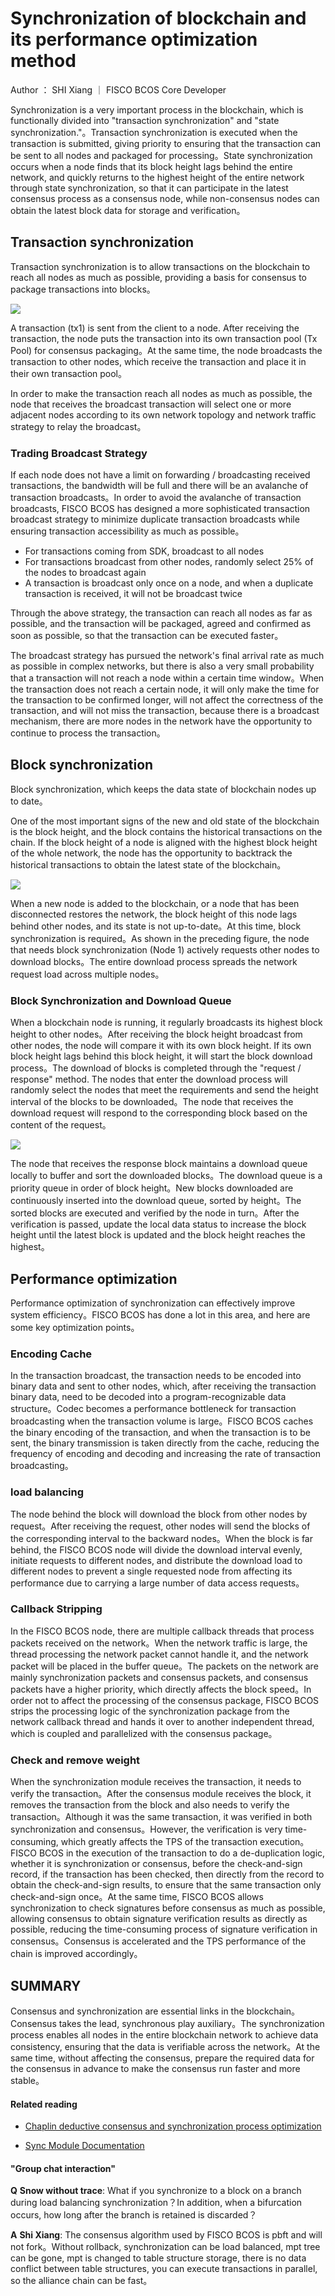 # Synchronization of blockchain and its performance optimization method

Author ： SHI Xiang ｜ FISCO BCOS Core Developer

Synchronization is a very important process in the blockchain, which is functionally divided into "transaction synchronization" and "state synchronization."。Transaction synchronization is executed when the transaction is submitted, giving priority to ensuring that the transaction can be sent to all nodes and packaged for processing。State synchronization occurs when a node finds that its block height lags behind the entire network, and quickly returns to the highest height of the entire network through state synchronization, so that it can participate in the latest consensus process as a consensus node, while non-consensus nodes can obtain the latest block data for storage and verification。

## Transaction synchronization

Transaction synchronization is to allow transactions on the blockchain to reach all nodes as much as possible, providing a basis for consensus to package transactions into blocks。

![](../../../../images/articles/sync_and_its_performance_optimization/IMG_5249.PNG)

A transaction (tx1) is sent from the client to a node. After receiving the transaction, the node puts the transaction into its own transaction pool (Tx Pool) for consensus packaging。At the same time, the node broadcasts the transaction to other nodes, which receive the transaction and place it in their own transaction pool。

In order to make the transaction reach all nodes as much as possible, the node that receives the broadcast transaction will select one or more adjacent nodes according to its own network topology and network traffic strategy to relay the broadcast。

### Trading Broadcast Strategy

If each node does not have a limit on forwarding / broadcasting received transactions, the bandwidth will be full and there will be an avalanche of transaction broadcasts。In order to avoid the avalanche of transaction broadcasts, FISCO BCOS has designed a more sophisticated transaction broadcast strategy to minimize duplicate transaction broadcasts while ensuring transaction accessibility as much as possible。

- For transactions coming from SDK, broadcast to all nodes
- For transactions broadcast from other nodes, randomly select 25% of the nodes to broadcast again
- A transaction is broadcast only once on a node, and when a duplicate transaction is received, it will not be broadcast twice

Through the above strategy, the transaction can reach all nodes as far as possible, and the transaction will be packaged, agreed and confirmed as soon as possible, so that the transaction can be executed faster。

The broadcast strategy has pursued the network's final arrival rate as much as possible in complex networks, but there is also a very small probability that a transaction will not reach a node within a certain time window。When the transaction does not reach a certain node, it will only make the time for the transaction to be confirmed longer, will not affect the correctness of the transaction, and will not miss the transaction, because there is a broadcast mechanism, there are more nodes in the network have the opportunity to continue to process the transaction。

## Block synchronization

Block synchronization, which keeps the data state of blockchain nodes up to date。

One of the most important signs of the new and old state of the blockchain is the block height, and the block contains the historical transactions on the chain. If the block height of a node is aligned with the highest block height of the whole network, the node has the opportunity to backtrack the historical transactions to obtain the latest state of the blockchain。

![](../../../../images/articles/sync_and_its_performance_optimization/IMG_5250.PNG)

When a new node is added to the blockchain, or a node that has been disconnected restores the network, the block height of this node lags behind other nodes, and its state is not up-to-date。At this time, block synchronization is required。As shown in the preceding figure, the node that needs block synchronization (Node 1) actively requests other nodes to download blocks。The entire download process spreads the network request load across multiple nodes。

### Block Synchronization and Download Queue

When a blockchain node is running, it regularly broadcasts its highest block height to other nodes。After receiving the block height broadcast from other nodes, the node will compare it with its own block height. If its own block height lags behind this block height, it will start the block download process。The download of blocks is completed through the "request / response" method. The nodes that enter the download process will randomly select the nodes that meet the requirements and send the height interval of the blocks to be downloaded。The node that receives the download request will respond to the corresponding block based on the content of the request。

![](../../../../images/articles/sync_and_its_performance_optimization/IMG_5251.PNG)

The node that receives the response block maintains a download queue locally to buffer and sort the downloaded blocks。The download queue is a priority queue in order of block height。New blocks downloaded are continuously inserted into the download queue, sorted by height。The sorted blocks are executed and verified by the node in turn。After the verification is passed, update the local data status to increase the block height until the latest block is updated and the block height reaches the highest。

## Performance optimization

Performance optimization of synchronization can effectively improve system efficiency。FISCO BCOS has done a lot in this area, and here are some key optimization points。

### Encoding Cache

In the transaction broadcast, the transaction needs to be encoded into binary data and sent to other nodes, which, after receiving the transaction binary data, need to be decoded into a program-recognizable data structure。Codec becomes a performance bottleneck for transaction broadcasting when the transaction volume is large。FISCO BCOS caches the binary encoding of the transaction, and when the transaction is to be sent, the binary transmission is taken directly from the cache, reducing the frequency of encoding and decoding and increasing the rate of transaction broadcasting。

### load balancing

The node behind the block will download the block from other nodes by request。After receiving the request, other nodes will send the blocks of the corresponding interval to the backward nodes。When the block is far behind, the FISCO BCOS node will divide the download interval evenly, initiate requests to different nodes, and distribute the download load to different nodes to prevent a single requested node from affecting its performance due to carrying a large number of data access requests。

### **Callback Stripping**

In the FISCO BCOS node, there are multiple callback threads that process packets received on the network。When the network traffic is large, the thread processing the network packet cannot handle it, and the network packet will be placed in the buffer queue。The packets on the network are mainly synchronization packets and consensus packets, and consensus packets have a higher priority, which directly affects the block speed。In order not to affect the processing of the consensus package, FISCO BCOS strips the processing logic of the synchronization package from the network callback thread and hands it over to another independent thread, which is coupled and parallelized with the consensus package。

### **Check and remove weight**

When the synchronization module receives the transaction, it needs to verify the transaction。After the consensus module receives the block, it removes the transaction from the block and also needs to verify the transaction。Although it was the same transaction, it was verified in both synchronization and consensus。However, the verification is very time-consuming, which greatly affects the TPS of the transaction execution。FISCO BCOS in the execution of the transaction to do a de-duplication logic, whether it is synchronization or consensus, before the check-and-sign record, if the transaction has been checked, then directly from the record to obtain the check-and-sign results, to ensure that the same transaction only check-and-sign once。At the same time, FISCO BCOS allows synchronization to check signatures before consensus as much as possible, allowing consensus to obtain signature verification results as directly as possible, reducing the time-consuming process of signature verification in consensus。Consensus is accelerated and the TPS performance of the chain is improved accordingly。

## SUMMARY

Consensus and synchronization are essential links in the blockchain。Consensus takes the lead, synchronous play auxiliary。The synchronization process enables all nodes in the entire blockchain network to achieve data consistency, ensuring that the data is verifiable across the network。At the same time, without affecting the consensus, prepare the required data for the consensus in advance to make the consensus run faster and more stable。

#### Related reading

- [Chaplin deductive consensus and synchronization process optimization](./articles/3_features/31_performance/consensus_and_sync_process_optimization.md)

- [Sync Module Documentation](https://fisco-bcos-documentation.readthedocs.io/zh_CN/latest/docs/design/sync/sync.html)

#### "Group chat interaction"

 **Q**  **Snow without trace**: What if you synchronize to a block on a branch during load balancing synchronization？In addition, when a bifurcation occurs, how long after the branch is retained is discarded？

 **A**  **Shi Xiang**: The consensus algorithm used by FISCO BCOS is pbft and will not fork。Without rollback, synchronization can be load balanced, mpt tree can be gone, mpt is changed to table structure storage, there is no data conflict between table structures, you can execute transactions in parallel, so the alliance chain can be fast。